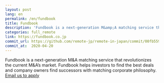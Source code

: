 ```yaml
---
layout: post
lang: en
permalink: /en/fundbook
title: Fundbook
description: 'Fundbook is a next-generation M&amp;A matching service that revolutionizes the current M&amp;A’s market. Fundbook helps investors to find the best deals and company owners find successors with matching corporate philosophy. Email us to apply'
categories: full_remote
link: https://fundbook.co.jp
commit_url: https://github.com/remote-jp/remote-in-japan/commit/00fb55935ae3b97ff4be05da0fab76f443cc73b8
commit_at:  2020-04-20
---
```


<p>Fundbook is a next-generation M&A matching service that revolutionizes the current M&A’s market. Fundbook helps investors to find the best deals and company owners find successors with matching corporate philosophy. <a href="mailto:developers+remoteinjapan@fundbook.co.jp">Email us to apply</a></p>
